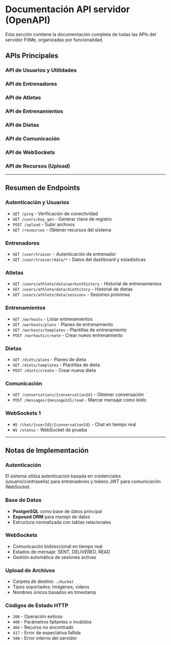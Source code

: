 # Documentación API servidor (OpenAPI)

Esta sección contiene la documentación completa de todas las APIs del servidor FitMe, organizadas por funcionalidad.

## APIs Principales

### API de Usuarios y Utilidades
<api-doc openapi-path="../../openApi/UtilsApi.yaml"/>

### API de Entrenadores
<api-doc openapi-path="../../openApi/TrainerApi.yaml"/>

### API de Atletas
<api-doc openapi-path="../../openApi/AthleteApi.yaml"/>

### API de Entrenamientos
<api-doc openapi-path="../../openApi/WorkoutApi.yaml"/>

### API de Dietas
<api-doc openapi-path="../../openApi/DietApi.yaml"/>

### API de Comunicación
<api-doc openapi-path="../../openApi/CommunicationApi.yaml"/>

### API de WebSockets
<api-doc openapi-path="../../openApi/WebSocketApi.yaml"/>

### API de Recursos (Upload)
<api-doc openapi-path="../../openApi/ResourceApi.yaml"/>

---

## Resumen de Endpoints

### Autenticación y Usuarios
- `GET /ping` - Verificación de conectividad
- `GET /users/key_gen` - Generar clave de registro
- `POST /upload` - Subir archivos
- `GET /resources` - Obtener recursos del sistema

### Entrenadores
- `GET /user/trainer` - Autenticación de entrenador
- `GET /user/trainer/data/*` - Datos del dashboard y estadísticas

### Atletas  
- `GET /users/athlete/data/workouthistory` - Historial de entrenamientos
- `GET /users/athlete/data/diethitory` - Historial de dietas
- `GET /users/athlete/data/sessions` - Sesiones próximas

### Entrenamientos
- `GET /workouts` - Listar entrenamientos
- `GET /workouts/plans` - Planes de entrenamiento
- `GET /workouts/templates` - Plantillas de entrenamiento
- `POST /workouts/create` - Crear nuevo entrenamiento

### Dietas
- `GET /diets/plans` - Planes de dieta
- `GET /diets/templates` - Plantillas de dieta
- `POST /diets/create` - Crear nueva dieta

### Comunicación
- `GET /conversations/{conversationId}` - Obtener conversación
- `POST /messages/{messageId}/read` - Marcar mensaje como leído

### WebSockets 1
- `WS /chat/{userId}/{conversationId}` - Chat en tiempo real
- `WS /status` - WebSocket de prueba

---

## Notas de Implementación

### Autenticación
El sistema utiliza autenticación basada en credenciales (usuario/contraseña) para entrenadores y tokens JWT para comunicación WebSocket.

### Base de Datos
- **PostgreSQL** como base de datos principal
- **Exposed ORM** para manejo de datos
- Estructura normalizada con tablas relacionales

### WebSockets
- Comunicación bidireccional en tiempo real
- Estados de mensaje: SENT, DELIVERED, READ
- Gestión automática de sesiones activas

### Upload de Archivos
- Carpeta de destino: `./bucket`
- Tipos soportados: Imágenes, videos
- Nombres únicos basados en timestamp

### Códigos de Estado HTTP
- `200` - Operación exitosa
- `400` - Parámetros faltantes o inválidos
- `404` - Recurso no encontrado
- `417` - Error de expectativa fallida
- `500` - Error interno del servidor
